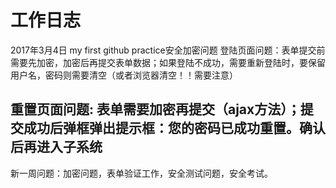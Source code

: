 # 工作日志
2017年3月4日
my first github practice安全加密问题
登陆页面问题：表单提交前需要先加密，加密后再提交表单数据；如果登陆不成功，需要重新登陆时，要保留用户名，密码则需要清空（或者浏览器清空！！需要注意）
## 重置页面问题: 表单需要加密再提交（ajax方法）；提交成功后弹框弹出提示框：您的密码已成功重置。确认后再进入子系统
新一周问题：加密问题，表单验证工作，安全测试问题，安全考试。
